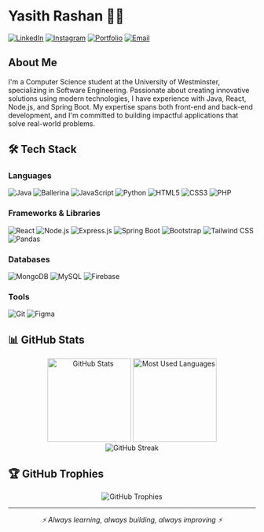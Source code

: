 # Yasith Rashan 👨‍💻

[![LinkedIn](https://img.shields.io/badge/LinkedIn-0077B5?style=for-the-badge&logo=linkedin&logoColor=white)](https://linkedin.com/in/yasith-rashan-a44b54295)
[![Instagram](https://img.shields.io/badge/Instagram-E4405F?style=for-the-badge&logo=instagram&logoColor=white)](https://instagram.com/yxsiya)
[![Portfolio](https://img.shields.io/badge/Portfolio-000000?style=for-the-badge&logo=About.me&logoColor=white)](https://www.yasithrashan.online/)
[![Email](https://img.shields.io/badge/Email-D14836?style=for-the-badge&logo=gmail&logoColor=white)](mailto:yasith.20222071@iit.ac.lk)

## About Me

I'm a Computer Science student at the University of Westminster, specializing in Software Engineering. Passionate about creating innovative solutions using modern technologies, I have experience with Java, React, Node.js, and Spring Boot. My expertise spans both front-end and back-end development, and I'm committed to building impactful applications that solve real-world problems.

## 🛠️ Tech Stack

### Languages
![Java](https://img.shields.io/badge/Java-ED8B00?style=for-the-badge&logo=openjdk&logoColor=white)
![Ballerina](https://img.shields.io/badge/Ballerina-5288D4?style=for-the-badge&logo=ballerina&logoColor=white)
![JavaScript](https://img.shields.io/badge/JavaScript-F7DF1E?style=for-the-badge&logo=javascript&logoColor=black)
![Python](https://img.shields.io/badge/Python-3776AB?style=for-the-badge&logo=python&logoColor=white)
![HTML5](https://img.shields.io/badge/HTML5-E34F26?style=for-the-badge&logo=html5&logoColor=white)
![CSS3](https://img.shields.io/badge/CSS3-1572B6?style=for-the-badge&logo=css3&logoColor=white)
![PHP](https://img.shields.io/badge/PHP-777BB4?style=for-the-badge&logo=php&logoColor=white)

### Frameworks & Libraries
![React](https://img.shields.io/badge/React-20232A?style=for-the-badge&logo=react&logoColor=61DAFB)
![Node.js](https://img.shields.io/badge/Node.js-339933?style=for-the-badge&logo=nodedotjs&logoColor=white)
![Express.js](https://img.shields.io/badge/Express.js-000000?style=for-the-badge&logo=express&logoColor=white)
![Spring Boot](https://img.shields.io/badge/Spring_Boot-6DB33F?style=for-the-badge&logo=spring&logoColor=white)
![Bootstrap](https://img.shields.io/badge/Bootstrap-563D7C?style=for-the-badge&logo=bootstrap&logoColor=white)
![Tailwind CSS](https://img.shields.io/badge/Tailwind_CSS-38B2AC?style=for-the-badge&logo=tailwind-css&logoColor=white)
![Pandas](https://img.shields.io/badge/Pandas-150458?style=for-the-badge&logo=pandas&logoColor=white)

### Databases
![MongoDB](https://img.shields.io/badge/MongoDB-4EA94B?style=for-the-badge&logo=mongodb&logoColor=white)
![MySQL](https://img.shields.io/badge/MySQL-005C84?style=for-the-badge&logo=mysql&logoColor=white)
![Firebase](https://img.shields.io/badge/Firebase-FFCA28?style=for-the-badge&logo=firebase&logoColor=black)

### Tools
![Git](https://img.shields.io/badge/Git-F05032?style=for-the-badge&logo=git&logoColor=white)
![Figma](https://img.shields.io/badge/Figma-F24E1E?style=for-the-badge&logo=figma&logoColor=white)

## 📊 GitHub Stats

<div align="center">
  <img src="https://github-readme-stats.vercel.app/api?username=yasithrashan&show_icons=true&theme=tokyonight" alt="GitHub Stats" height="170" />
  <img src="https://github-readme-stats.vercel.app/api/top-langs/?username=yasithrashan&layout=compact&theme=tokyonight" alt="Most Used Languages" height="170" />
</div>

<div align="center">
  <img src="https://github-readme-streak-stats.herokuapp.com/?user=yasithrashan&theme=tokyonight" alt="GitHub Streak" />
</div>

## 🏆 GitHub Trophies
<div align="center">
  <img src="https://github-profile-trophy.vercel.app/?username=yasithrashan&theme=nord&column=7" alt="GitHub Trophies" />
</div>

---

<div align="center">
  <i>⚡ Always learning, always building, always improving ⚡</i>
</div>
